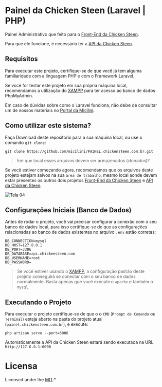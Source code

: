 # Painel da Chicken Steen (Laravel | PHP)

Painel Administrativo que feito para o [Front-End da Chicken Steen](https://github.com/micilini/Chicken-Steen).

Para que ele funcione, é necessário ter a [API da Chicken Steen](https://github.com/micilini/api.chickensteen.com.br).

## Requisitos

Para executar este projeto, certifique-se de que você já tem alguma familiaridade com a linguagem PHP e com o Framework Laravel.

Se você for testar este projeto em sua própria máquina local, recomendamos a utilização do [XAMPP](https://www.apachefriends.org/pt_br/index.html) para ter acesso ao banco de dados PhpMyAdmin.

Em caso de dúvidas sobre como o Laravel funciona, não deixe de consultar um de nossos materiais no [Portal da Micilini](https://micilini.com/conteudos/php/laravel-parte-1).

## Como utilizar este sistema?

Faça Download deste repositório para a sua máquina local, ou use o comando ```git clone```:

```
git clone https://github.com/micilini/PAINEL.chickensteen.com.br.git
```

> Em que local esses arquivos devem ser armazenados (clonados)?

Se você estiver começando agora, recomendamos que os arquivos deste projeto estejam salvos na sua ```área de trabalho```, mesmo local aonde devem estar presentes os outros dois projetos [Front-End da Chicken Steen](https://github.com/micilini/Chicken-Steen) e [API da Chicken Steen](https://github.com/micilini/api.chickensteen.com.br).

![Tela 04](http://chickensteen.com.br/assets/images/telas/tela-04.png)

## Configurações Iniciais (Banco de Dados)

Antes de rodar o projeto, você vai precisar configurar a conexão com o seu banco de dados local, para isso certifique-se de que as configurações relacionadas ao banco de dados existentes no arquivo ```.env``` estão corretas:

```
DB_CONNECTION=mysql
DB_HOST=127.0.0.1
DB_PORT=3306
DB_DATABASE=api.chickensteen.com
DB_USERNAME=root
DB_PASSWORD=
```

> Se você estiver usando o [XAMPP](https://www.apachefriends.org/pt_br/index.html), a configuração padrão deste projeto conseguirá se conectar com o seu banco de dados normalmente. Basta apenas que você execute o ```apache``` e também o ```mysql```.

## Executando o Projeto

Para executar o projeto certifique-se de que o  o ```CMD``` (```Prompt de Comando``` ou ```Terminal```) esteja aberto na pasta do projeto atual (```painel.chickensteen.com.br```), e execute:

```
php artisan serve --port=6000
```

Automaticamente a API da Chicken Steen estará sendo executada na URL  ```http://127.0.0.1:6000```

# Licensa

Licensed under the [MIT](https://github.com/git/git-scm.com/blob/main/MIT-LICENSE.txt).*
